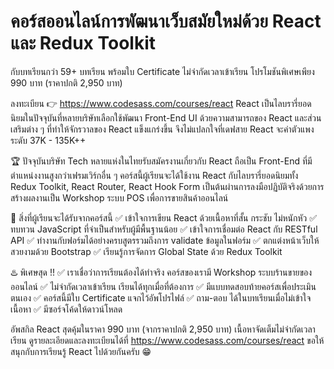 # คอร์สออนไลน์การพัฒนาเว็บสมัยใหม่ด้วย React และ Redux Toolkit

กับบทเรียนกว่า 59+ บทเรียน พร้อมใบ Certificate ไม่จำกัดเวลาเข้าเรียน
โปรโมชันพิเศษเพียง 990 บาท (ราคาปกติ 2,950 บาท)

ลงทะเบียน 👉 https://www.codesass.com/courses/react
React เป็นไลบรารี่ยอดนิยมในปัจจุบันที่หลายบริษัทเลือกใช้พัฒนา Front-End UI ด้วยความสามารถของ React และส่วนเสริมต่าง ๆ ที่ทำให้จักรวาลของ React แข็งแกร่งขึ้น จึงไม่แปลกใจที่เดฟสาย React จะค่าตัวแพงระดับ 37K - 135K++

🏆 ปัจจุบันบริษัท Tech หลายแห่งในไทยรับสมัครงานเกี่ยวกับ React ถือเป็น Front-End ที่มีตำแหน่งงานสูงกว่าเฟรมเวิร์กอื่น ๆ
คอร์สนี้ผู้เรียนจะได้ใช้งาน React กับไลบรารี่ยอดนิยมทั้ง Redux Toolkit, React Router, React Hook Form เป็นต้นผ่านการลงมือปฏิบัติจริงด้วยการสร้างผลงานเป็น Workshop ระบบ POS เพื่อการขายสินค้าออนไลน์

👏 สิ่งที่ผู้เรียนจะได้รับจากคอร์สนี้
✅ เข้าใจการเขียน React ด้วยเนื้อหาที่สั้น กระชับ ไม่หนักหัว
✅ ทบทวน JavaScript ที่จำเป็นสำหรับผู้มีพื้นฐานน้อย
✅ เข้าใจการเชื่อมต่อ React กับ RESTful API
✅ ทำงานกับฟอร์มได้อย่างครบสูตรรวมถึงการ validate ข้อมูลในฟอร์ม
✅ ตกแต่งหน้าเว็บให้สวยงามด้วย Bootstrap
✅ เรียนรู้การจัดการ Global State ด้วย Redux Toolkit

♨️ พิเศษสุด !!
✅ เราเชื่อว่าการเรียนต้องได้ทำจริง คอร์สของเรามี Workshop ระบบร้านขายของออนไลน์
✅ ไม่จำกัดเวลาเข้าเรียน เรียนได้ทุกเมื่อที่ต้องการ
✅ มีแบบทดสอบท้ายคอร์สเพื่อประเมินตนเอง
✅ คอร์สนี้มีใบ Certificate แจกไว้อัพโปรไฟล์
✅ ถาม-ตอบ ได้ในบทเรียนเมื่อไม่เข้าใจเนื้อหา
✅ มีซอร์จโค้ดให้ดาวน์โหลด

อัพสกิล React สุดคุ้มในราคา 990 บาท (จากราคาปกติ 2,950 บาท)
เนื้อหาจัดเต็มไม่จำกัดเวลาเรียน
ดูรายละเอียดและลงทะเบียนได้ที่ https://www.codesass.com/courses/react
ขอให้สนุกกับการเรียนรู้ React ไปด้วยกันครับ 😁
